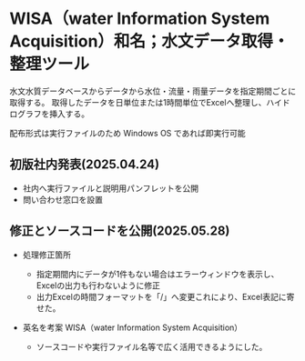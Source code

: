 # WISA（water Information System Acquisition）和名；水文データ取得・整理ツール
水文水質データベースからデータから水位・流量・雨量データを指定期間ごとに取得する。
取得したデータを日単位または1時間単位でExcelへ整理し、ハイドログラフを挿入する。

配布形式は実行ファイルのため Windows OS であれば即実行可能

## 初版社内発表(2025.04.24)
 - 社内へ実行ファイルと説明用パンフレットを公開
 - 問い合わせ窓口を設置


## 修正とソースコードを公開(2025.05.28)
 - 処理修正箇所
   - 指定期間内にデータが1件もない場合はエラーウィンドウを表示し、Excelの出力も行わないように修正
   - 出力Excelの時間フォーマットを「/」へ変更これにより、Excel表記に寄せた。

 - 英名を考案 WISA（water Information System Acquisition）
   - ソースコードや実行ファイル名等で広く活用できるようにした。  

